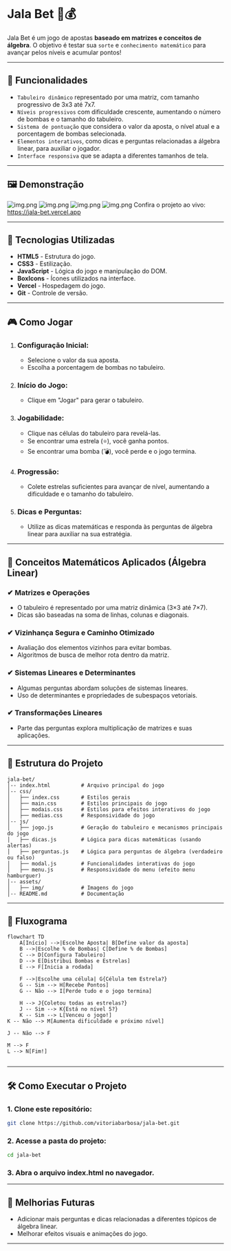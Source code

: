 # Jala Bet 🎲💰

Jala Bet é um jogo de apostas **baseado em matrizes e conceitos de álgebra**. O objetivo é testar sua `sorte` e `conhecimento matemático` para avançar pelos níveis e acumular pontos!

---

## 📌 Funcionalidades
- `Tabuleiro dinâmico` representado por uma matriz, com tamanho progressivo de 3x3 até 7x7.
- `Níveis progressivos` com dificuldade crescente, aumentando o número de bombas e o tamanho do tabuleiro.
- `Sistema de pontuação` que considera o valor da aposta, o nível atual e a porcentagem de bombas selecionada.
- `Elementos interativos`, como dicas e perguntas relacionadas a álgebra linear, para auxiliar o jogador.
- `Interface responsiva` que se adapta a diferentes tamanhos de tela.
  
---

## 🖼️ Demonstração
![img.png](src/assets/img/demonstracao1.png)
![img.png](src/assets/img/demonstracao2.png)
![img.png](src/assets/img/demonstracao3.png)
![img.png](src/assets/img/demonstracao4.png)
Confira o projeto ao vivo: https://jala-bet.vercel.app

---

## 🚀 Tecnologias Utilizadas
- **HTML5** - Estrutura do jogo.
- **CSS3** - Estilização.
- **JavaScript** - Lógica do jogo e manipulação do DOM.
- **BoxIcons** - Ícones utilizados na interface.
- **Vercel** - Hospedagem do jogo.
- **Git** - Controle de versão.

---

## 🎮 Como Jogar
1. ### Configuração Inicial:
   - Selecione o valor da sua aposta.
   - Escolha a porcentagem de bombas no tabuleiro.
   
2. ### Início do Jogo:
   - Clique em "Jogar" para gerar o tabuleiro.

3. ### Jogabilidade:
   - Clique nas células do tabuleiro para revelá-las.
   - Se encontrar uma estrela (⭐), você ganha pontos.
   - Se encontrar uma bomba (💣), você perde e o jogo termina.

4. ### Progressão:
   - Colete estrelas suficientes para avançar de nível, aumentando a dificuldade e o tamanho do tabuleiro.

5. ### Dicas e Perguntas:
   - Utilize as dicas matemáticas e responda às perguntas de álgebra linear para auxiliar na sua estratégia.
  
---

## 🧮 Conceitos Matemáticos Aplicados (Álgebra Linear)
### ✔ Matrizes e Operações
  - O tabuleiro é representado por uma matriz dinâmica (3×3 até 7×7).
  - Dicas são baseadas na soma de linhas, colunas e diagonais.

### ✔ Vizinhança Segura e Caminho Otimizado
  - Avaliação dos elementos vizinhos para evitar bombas.
  - Algoritmos de busca de melhor rota dentro da matriz.

### ✔ Sistemas Lineares e Determinantes
  - Algumas perguntas abordam soluções de sistemas lineares.
  - Uso de determinantes e propriedades de subespaços vetoriais.

### ✔ Transformações Lineares
  - Parte das perguntas explora multiplicação de matrizes e suas aplicações.

---

## 📂 Estrutura do Projeto
```
jala-bet/
│-- index.html          # Arquivo principal do jogo
│-- css/
│   ├── index.css       # Estilos gerais
│   ├── main.css        # Estilos principais do jogo
│   ├── modais.css      # Estilos para efeitos interativos do jogo
│   ├── medias.css      # Responsividade do jogo
│-- js/
│   ├── jogo.js         # Geração do tabuleiro e mecanismos principais do jogo
│   ├── dicas.js        # Lógica para dicas matemáticas (usando alertas)
│   ├── perguntas.js    # Lógica para perguntas de álgebra (verdadeiro ou falso)
│   ├── modal.js        # Funcionalidades interativas do jogo
│   ├── menu.js         # Responsividade do menu (efeito menu hamburguer)
│-- assets/
│   ├── img/            # Imagens do jogo
│-- README.md           # Documentação
```

---

## 🔀 Fluxograma
```mermaid
flowchart TD
    A[Início] -->|Escolhe Aposta| B[Define valor da aposta]
    B -->|Escolhe % de Bombas| C[Define % de Bombas]
    C --> D[Configura Tabuleiro]
    D --> E[Distribui Bombas e Estrelas]
    E --> F[Inicia a rodada]

    F -->|Escolhe uma célula| G{Célula tem Estrela?}
    G -- Sim --> H[Recebe Pontos]
    G -- Não --> I[Perde tudo e o jogo termina]

    H --> J{Coletou todas as estrelas?}
    J -- Sim --> K{Está no nível 5?}
    K -- Sim --> L[Venceu o jogo!]
K -- Não --> M[Aumenta dificuldade e próximo nível]

J -- Não --> F

M --> F
L --> N[Fim!]


```

---

## 🛠 Como Executar o Projeto
### 1. Clone este repositório:
  ```bash
  git clone https://github.com/vitoriabarbosa/jala-bet.git
  ```

### 2. Acesse a pasta do projeto:
  ```bash
  cd jala-bet
  ```

### 3. Abra o arquivo index.html no navegador.
  

---

## 📀 Melhorias Futuras
- Adicionar mais perguntas e dicas relacionadas a diferentes tópicos de álgebra linear.
- Melhorar efeitos visuais e animações do jogo.

---
